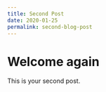 ```yaml
---
title: Second Post
date: 2020-01-25
permalink: second-blog-post
---
```


# Welcome again

This is your second post.
